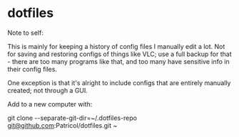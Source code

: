 # dotfiles

Note to self:

This is mainly for keeping a history of config files I manually edit a lot. Not for saving and restoring configs of things like VLC; use a full backup for that - there are too many programs like that, and too many have sensitive info in their config files.

One exception is that it's alright to include configs that are entirely manually created; not through a GUI.

Add to a new computer with:

git clone --separate-git-dir=~/.dotfiles-repo git@github.com:Patricol/dotfiles.git ~

